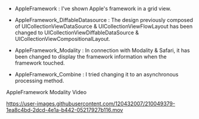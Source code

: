 

- AppleFramework : 
I've shown Apple's framework in a grid view.

  
- AppleFramework_DiffableDatasource : 
The design previously composed of UICollectionViewDataSource & UICollectionViewFlowLayout has been changed to UICollectionViewDiffableDataSource & UICollectionViewCompositionalLayout.

 
- AppleFramework_Modality :
In connection with Modality & Safari, it has been changed to display the framework information when the framework touched.


- AppleFramework_Combine :
I tried changing it to an asynchronous processing method.

AppleFramework Modality Video



https://user-images.githubusercontent.com/120432007/210049379-1ea8c4bd-2dcd-4e1a-b442-05217927b116.mov

